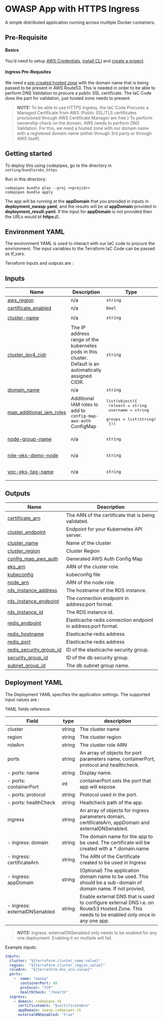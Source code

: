 OWASP App with HTTPS Ingress
=========

A simple distributed application running across multiple Docker containers.

Pre-Requisite
-------------

#### Basics
You'd need to setup [AWS Credentials](https://docs.cldcvr.com/docs/use-bundle-to-deploy-sample-app#aws-account-info), [install CLI](https://docs.cldcvr.com/docs/use-bundle-to-deploy-sample-app#install-and-configure-the-cli) and [create a project](https://docs.cldcvr.com/docs/use-bundle-to-deploy-sample-app#create-a-project).

#### Ingress Pre-Requsites

We need a [pre-created hosted zone](https://docs.aws.amazon.com/Route53/latest/DeveloperGuide/CreatingHostedZone.html) with the domain name that is being passed to be present in AWS Route53. This is needed in order to be able to perform DNS Validation to procure a public SSL certificate. The IaC Code does the part for validation, just hosted zone needs to present.

> **_NOTE:_**  To be able to use HTTPS Ingress, the IaC Code Procures a Managed Certificate from AWS (Public SSL/TLS certificates provisioned through AWS Certificate Manager are free.) To perform ownership check on the domain, AWS needs to perform DNS Validation. For this, we need a hosted zone with our domain name with a registered domain name (either through 3rd party or through AWS itself).


Getting started
---------------
To deploy this using codepipes, go to the directory in `votting/bundle/eks_https`

Run in this directory:
```
codepipes bundle plan --proj <<projid>>
codepipes bundle apply
```
The app will be running at the **appDomain** that you provided in inputs in **deployment_owasp.yaml**, and the results will be at **appDomain** provided in **deployment_result.yaml**. If the input for **appDomain** is not provided then the URLs would bt **https://<applicationName>.<domain>**.


## Environment YAML

The environment YAML is used to interact with our IaC code to procure the envrionment. The input variables to the Terraform IaC Code can be passed as tf_vars. 


Terraform inputs and outputs are :

## Inputs

| Name | Description | Type | Default | Required |
|------|-------------|------|---------|:--------:|
| <a name="input_aws_region"></a> [aws\_region](#input\_aws\_region) | n/a | `string` | `"us-east-2"` | yes |
| <a name="input_certificate_enabled"></a> [certificate\_enabled](#input\_certificate\_enabled) | n/a | `bool` | `false` | yes |
| <a name="input_cluster-name"></a> [cluster-name](#input\_cluster-name) | n/a | `string` | `"codepipes-demo"` | yes |
| <a name="input_cluster_ipv4_cidr"></a> [cluster\_ipv4\_cidr](#input\_cluster\_ipv4\_cidr) | The IP address range of the kubernetes pods in this cluster. Default is an automatically assigned CIDR. | `string` | `"10.0.0.0/16"` | yes |
| <a name="input_domain_name"></a> [domain\_name](#input\_domain\_name) | n/a | `string` | `null` | yes |
| <a name="input_map_additional_iam_roles"></a> [map\_additional\_iam\_roles](#input\_map\_additional\_iam\_roles) | Additional IAM roles to add to `config-map-aws-auth` ConfigMap | <pre>list(object({<br>    rolearn  = string<br>    username = string<br>    groups   = list(string)<br>  }))</pre> | `[]` | no |
| <a name="input_node-group-name"></a> [node-group-name](#input\_node-group-name) | n/a | `string` | `"codepipes-cdn-node-group"` | yes |
| <a name="input_role-eks-demo-node"></a> [role-eks-demo-node](#input\_role-eks-demo-node) | n/a | `string` | `"codepipes-cdn-eks-demo-node"` | yes |
| <a name="input_vpc-eks-tag-name"></a> [vpc-eks-tag-name](#input\_vpc-eks-tag-name) | n/a | `string` | `"codepipes-cdn-eks-demo-tag-name"` | yes |


## Outputs

| Name | Description |
|------|-------------|
| <a name="output_certificate_arn"></a> [certificate\_arn](#output\_certificate\_arn) | The ARN of the certificate that is being validated. |
| <a name="output_cluster_endpoint"></a> [cluster\_endpoint](#output\_cluster\_endpoint) | Endpoint for your Kubernetes API server. |
| <a name="output_cluster_name"></a> [cluster\_name](#output\_cluster\_name) | Name of the cluster |
| <a name="output_cluster_region"></a> [cluster\_region](#output\_cluster\_region) | Cluster Region |
| <a name="output_config_map_aws_auth"></a> [config\_map\_aws\_auth](#output\_config\_map\_aws\_auth) | Generated AWS Auth Config Map |
| <a name="output_eks_arn"></a> [eks\_arn](#output\_eks\_arn) | ARN of the cluster role. |
| <a name="output_kubeconfig"></a> [kubeconfig](#output\_kubeconfig) | kubeconfig file |
| <a name="output_node_arn"></a> [node\_arn](#output\_node\_arn) | ARN of the node role. |
| <a name="output_rds_instance_address"></a> [rds\_instance\_address](#output\_rds\_instance\_address) | The hostname of the RDS instance. |
| <a name="output_rds_instance_endpoint"></a> [rds\_instance\_endpoint](#output\_rds\_instance\_endpoint) | The connection endpoint in address:port format. |
| <a name="output_rds_instance_id"></a> [rds\_instance\_id](#output\_rds\_instance\_id) | The RDS instance id. |
| <a name="output_redis_endpoint"></a> [redis\_endpoint](#output\_redis\_endpoint) | Elasticache redis connection endpoint in address:port format. |
| <a name="output_redis_hostname"></a> [redis\_hostname](#output\_redis\_hostname) | Elasticache redis address |
| <a name="output_redis_port"></a> [redis\_port](#output\_redis\_port) | Elasticache redis address |
| <a name="output_redis_security_group_id"></a> [redis\_security\_group\_id](#output\_redis\_security\_group\_id) | ID of the elasticache security group. |
| <a name="output_security_group_id"></a> [security\_group\_id](#output\_security\_group\_id) | ID of the db security group. |
| <a name="output_subnet_group_id"></a> [subnet\_group\_id](#output\_subnet\_group\_id) | The db subnet group name. |



## Deployment YAML

The Deployment YAML specifies the application settings. The supported input values are : 


YAML fields reference:


| Field | type | description |
|--------|--------|--------|
| cluster | string |  The cluster name |
| region | string |  The cluster region |
| roleArn | string | The cluster role ARN |
| ports | string |  An array of objects for port parameters name, containerPort, protocol and healthcheck.  |
| - ports: name | string |  Display name. |
| - ports: containerPort | int |  containerPort sets the port that app will expose. |
| - ports: protocol | string |  Protocol used in the port. |
| - ports: healthCheck | string |  Healtcheck path of the app. |
| ingress | string |  An array of objects for ingress parameters domain, certificateArn, appDomain and externalDNSenabled. |
| - ingress: domain | string |  The domain name for the app to be used. The certificate will be created with a *.domain.name |
| - ingress: certificateArn | string | The ARN of the Certificate created to be used in Ingress|
| - ingress: appDomain | string | (Optional) The application domain name to be used. This should be a sub-domain of domain name. If not provied,  |
| - ingress: externalDNSenabled | string |  Enable external DNS that is used to configure external DNS i.e. on Route53 Hosted Zone. This needs to be enabled only once in any one app. |

> **_NOTE:_**  ingress: externalDNSenabled only needs to be enabled for any one deployment. Enabling it on multiple will fail.

Example inputs:

```yaml
inputs:
  cluster: "${terraform.cluster_name.value}"
  region:  "${terraform.cluster_region.value}"
  roleArn:  "${terraform.eks_arn.value}"
  ports:
    -  name: "owasp"
       containerPort: 80
       protocol: "TCP"
       healthCheck: "/health"
  ingress:
    - domain: codepipes.tk
      certificateArn: "$certificateArn"
      appDomain: owasp.codepipes.tk
      externalDNSenabled: "true"
```
